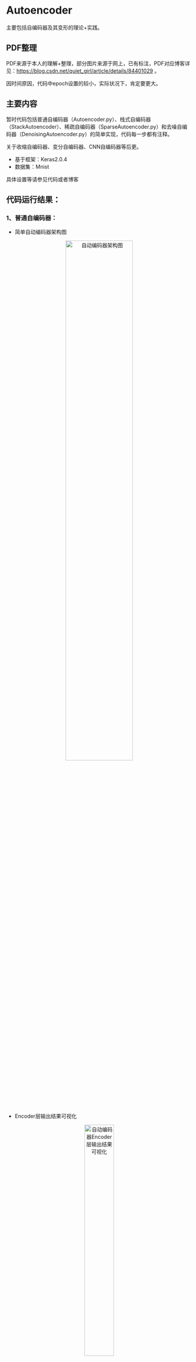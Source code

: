 # Autoencoder
主要包括自编码器及其变形的理论+实践。

## PDF整理
PDF来源于本人的理解+整理，部分图片来源于网上，已有标注，PDF对应博客详见：https://blog.csdn.net/quiet_girl/article/details/84401029 。

因时间原因，代码中epoch设置的较小，实际状况下，肯定要更大。

## 主要内容
暂时代码包括普通自编码器（Autoencoder.py）、栈式自编码器（StackAutoencoder）、稀疏自编码器（SparseAutoencoder.py）和去噪自编码器（DenoisingAutoencoder.py）的简单实现，代码每一步都有注释。

关于收缩自编码器、变分自编码器、CNN自编码器等后更。

- 基于框架：Keras2.0.4
- 数据集：Mnist

具体设置等请参见代码或者博客

## 代码运行结果：

### 1、普通自编码器：

- 简单自动编码器架构图
<div align=center><img src="https://github.com/Nana0606/Autoencoder/blob/master/imgs/ae_structure.png" width="60%" alt="自动编码器架构图"/></div>

- Encoder层输出结果可视化
<div align=center><img src="https://github.com/Nana0606/Autoencoder/blob/master/imgs/ae_encoder_result.png" width="40%" alt="自动编码器Encoder层输出结果可视化"/></div>

- Autoencoder生成图片和原图片对比
<div align=center><img src="https://github.com/Nana0606/Autoencoder/blob/master/imgs/ae_generate_comparison.png" width="90%" alt="自动编码器生成图片和原图片对比"/></div>

### 2、栈式自编码器：

- 栈式自动编码器架构图
<div align=center><img src="https://github.com/Nana0606/Autoencoder/blob/master/imgs/stackAe_structure.png" width="60%" alt="栈式自动编码器架构图"/></div>

- Encoder层输出结果可视化
<div align=center><img src="https://github.com/Nana0606/Autoencoder/blob/master/imgs/stackAe_encoder_result.png" width="40%" alt="栈式自动编码器Encoder层输出结果可视化"/></div>

- Stack Autoencoder生成图片和原图片对比
<div align=center><img src="https://github.com/Nana0606/Autoencoder/blob/master/imgs/stackAe_generate_comparison.png" width="90%" alt="栈式自动编码器生成图片和原图片对比"/></div>

### 3、稀疏自编码器：

- 稀疏自动编码器架构图
<div align=center><img src="https://github.com/Nana0606/Autoencoder/blob/master/imgs/sparseAe_structure.png" width="60%" alt="稀疏自动编码器架构图"/></div>

- Encoder层输出结果可视化
<div align=center><img src="https://github.com/Nana0606/Autoencoder/blob/master/imgs/sparseAe_encoder_result.png" width="40%" alt="栈式自动编码器Encoder层输出结果可视化"/></div>

- Sparse Autoencoder生成图片和原图片对比
<div align=center><img src="https://github.com/Nana0606/Autoencoder/blob/master/imgs/sparseAe_generate_comparison.png" width="90%" alt="栈式自动编码器生成图片和原图片对比"/></div>

### 4、去噪自编码器：

- 去噪自动编码器架构图
<div align=center><img src="https://github.com/Nana0606/Autoencoder/blob/master/imgs/denoisingAe_structure.png" width="60%" alt="栈式自动编码器架构图"/></div>

- Encoder层输出结果可视化
<div align=center><img src="https://github.com/Nana0606/Autoencoder/blob/master/imgs/denoisingAe_encoder_result.png" width="40%" alt="栈式自动编码器Encoder层输出结果可视化"/></div>

- Denoising Autoencoder原图片和添加噪声后图片对比
<div align=center><img src="https://github.com/Nana0606/Autoencoder/blob/master/imgs/noising_data.png" width="90%" alt="栈式自动编码器原图片和添加噪声后图片对比"/></div>

- Denoising Autoencoder生成图片和原图片对比
<div align=center><img src="https://github.com/Nana0606/Autoencoder/blob/master/imgs/denoisingAe_generate_comparison.png" width="90%" alt="栈式自动编码器生成图片和原图片对比"/></div>

### 5、卷积自编码器：

- 卷积自动编码器架构图
<div align=center><img src="https://github.com/Nana0606/Autoencoder/blob/master/imgs/convAe_structure.png" width="60%" alt="卷积自动编码器架构图"/></div>

- Convolutional Autoencoder生成图片和原图片对比
<div align=center><img src="https://github.com/Nana0606/Autoencoder/blob/master/imgs/convAe_generate_comparison.png" width="90%" alt="卷积自动编码器生成图片和原图片对比"/></div>

- Convolutional Autoencoder训练accuracy和loss变化图
<div align=center>
  <img src="https://github.com/Nana0606/Autoencoder/blob/master/imgs/convAe_accuracy.png" width="45%" alt="卷积自动编码器accuracy变化"/>
  <img src="https://github.com/Nana0606/Autoencoder/blob/master/imgs/convAe_loss.png" width="45%" alt="卷积自动编码器loss变化"/>
</div>

